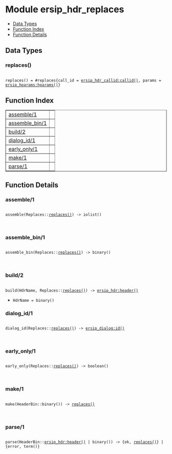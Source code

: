 

# Module ersip_hdr_replaces #
* [Data Types](#types)
* [Function Index](#index)
* [Function Details](#functions)

<a name="types"></a>

## Data Types ##




### <a name="type-replaces">replaces()</a> ###


<pre><code>
replaces() = #replaces{call_id = <a href="ersip_hdr_callid.md#type-callid">ersip_hdr_callid:callid()</a>, params = <a href="ersip_hparams.md#type-hparams">ersip_hparams:hparams()</a>}
</code></pre>

<a name="index"></a>

## Function Index ##


<table width="100%" border="1" cellspacing="0" cellpadding="2" summary="function index"><tr><td valign="top"><a href="#assemble-1">assemble/1</a></td><td></td></tr><tr><td valign="top"><a href="#assemble_bin-1">assemble_bin/1</a></td><td></td></tr><tr><td valign="top"><a href="#build-2">build/2</a></td><td></td></tr><tr><td valign="top"><a href="#dialog_id-1">dialog_id/1</a></td><td></td></tr><tr><td valign="top"><a href="#early_only-1">early_only/1</a></td><td></td></tr><tr><td valign="top"><a href="#make-1">make/1</a></td><td></td></tr><tr><td valign="top"><a href="#parse-1">parse/1</a></td><td></td></tr></table>


<a name="functions"></a>

## Function Details ##

<a name="assemble-1"></a>

### assemble/1 ###

<pre><code>
assemble(Replaces::<a href="#type-replaces">replaces()</a>) -&gt; iolist()
</code></pre>
<br />

<a name="assemble_bin-1"></a>

### assemble_bin/1 ###

<pre><code>
assemble_bin(Replaces::<a href="#type-replaces">replaces()</a>) -&gt; binary()
</code></pre>
<br />

<a name="build-2"></a>

### build/2 ###

<pre><code>
build(HdrName, Replaces::<a href="#type-replaces">replaces()</a>) -&gt; <a href="ersip_hdr.md#type-header">ersip_hdr:header()</a>
</code></pre>

<ul class="definitions"><li><code>HdrName = binary()</code></li></ul>

<a name="dialog_id-1"></a>

### dialog_id/1 ###

<pre><code>
dialog_id(Replaces::<a href="#type-replaces">replaces()</a>) -&gt; <a href="ersip_dialog.md#type-id">ersip_dialog:id()</a>
</code></pre>
<br />

<a name="early_only-1"></a>

### early_only/1 ###

<pre><code>
early_only(Replaces::<a href="#type-replaces">replaces()</a>) -&gt; boolean()
</code></pre>
<br />

<a name="make-1"></a>

### make/1 ###

<pre><code>
make(HeaderBin::binary()) -&gt; <a href="#type-replaces">replaces()</a>
</code></pre>
<br />

<a name="parse-1"></a>

### parse/1 ###

<pre><code>
parse(HeaderBin::<a href="ersip_hdr.md#type-header">ersip_hdr:header()</a> | binary()) -&gt; {ok, <a href="#type-replaces">replaces()</a>} | {error, term()}
</code></pre>
<br />

